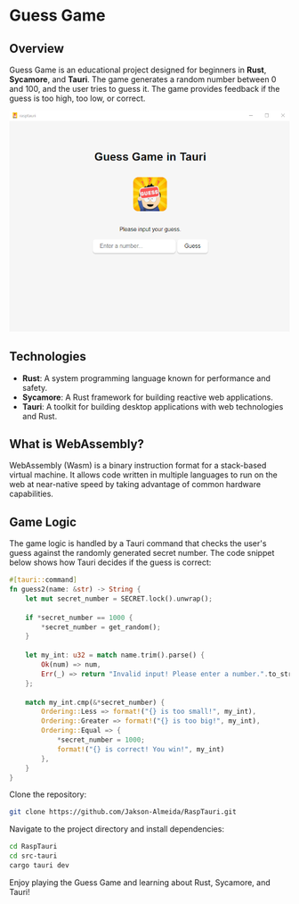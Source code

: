 # Guess Game

## Overview
Guess Game is an educational project designed for beginners in **Rust**, **Sycamore**, and **Tauri**. The game generates a random number between 0 and 100, and the user tries to guess it. The game provides feedback if the guess is too high, too low, or correct.

![Guess Game](https://github.com/Jakson-Almeida/RaspTauri/blob/main/public/guess-game.png)

## Technologies
- **Rust**: A system programming language known for performance and safety.
- **Sycamore**: A Rust framework for building reactive web applications.
- **Tauri**: A toolkit for building desktop applications with web technologies and Rust.

## What is WebAssembly?
WebAssembly (Wasm) is a binary instruction format for a stack-based virtual machine. It allows code written in multiple languages to run on the web at near-native speed by taking advantage of common hardware capabilities.

## Game Logic
The game logic is handled by a Tauri command that checks the user's guess against the randomly generated secret number. The code snippet below shows how Tauri decides if the guess is correct:

```rust
#[tauri::command]
fn guess2(name: &str) -> String {
    let mut secret_number = SECRET.lock().unwrap();
    
    if *secret_number == 1000 {
        *secret_number = get_random();
    }

    let my_int: u32 = match name.trim().parse() {
        Ok(num) => num,
        Err(_) => return "Invalid input! Please enter a number.".to_string(),
    };

    match my_int.cmp(&*secret_number) {
        Ordering::Less => format!("{} is too small!", my_int),
        Ordering::Greater => format!("{} is too big!", my_int),
        Ordering::Equal => {
            *secret_number = 1000;
            format!("{} is correct! You win!", my_int)
        },
    }
}
```

Clone the repository:

```bash
git clone https://github.com/Jakson-Almeida/RaspTauri.git
```

Navigate to the project directory and install dependencies:

```bash
cd RaspTauri
cd src-tauri
cargo tauri dev
```

Enjoy playing the Guess Game and learning about Rust, Sycamore, and Tauri!
